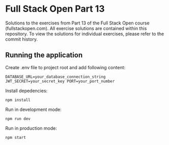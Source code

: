 # Full Stack Open Part 13

Solutions to the exercises from Part 13 of the Full Stack Open course (fullstackopen.com). All exercise solutions are contained within this repository. To view the solutions for individual exercises, please refer to the commit history.

## Running the application

Create .env file to project root and add following content:

`
DATABASE_URL=your_database_connection_string
JWT_SECRET=your_secret_key
PORT=your_port_number
`

Install depedencies:

`
npm install
`

Run in development mode:

`
npm run dev
`

Run in production mode:

`
npm start
`
